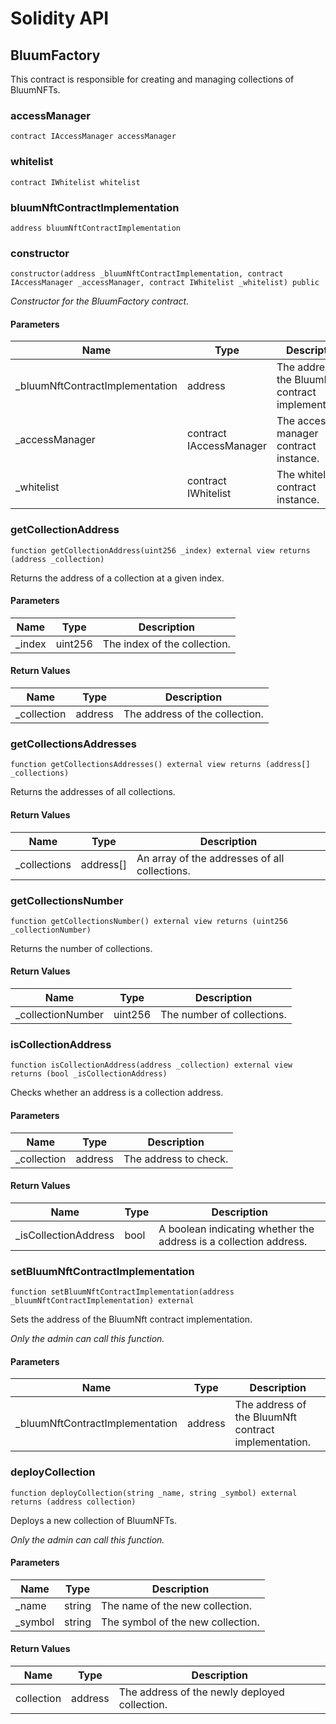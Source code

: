 # Solidity API

## BluumFactory

This contract is responsible for creating and managing collections of BluumNFTs.

### accessManager

```solidity
contract IAccessManager accessManager
```

### whitelist

```solidity
contract IWhitelist whitelist
```

### bluumNftContractImplementation

```solidity
address bluumNftContractImplementation
```

### constructor

```solidity
constructor(address _bluumNftContractImplementation, contract IAccessManager _accessManager, contract IWhitelist _whitelist) public
```

_Constructor for the BluumFactory contract._

#### Parameters

| Name | Type | Description |
| ---- | ---- | ----------- |
| _bluumNftContractImplementation | address | The address of the BluumNft contract implementation. |
| _accessManager | contract IAccessManager | The access manager contract instance. |
| _whitelist | contract IWhitelist | The whitelist contract instance. |

### getCollectionAddress

```solidity
function getCollectionAddress(uint256 _index) external view returns (address _collection)
```

Returns the address of a collection at a given index.

#### Parameters

| Name | Type | Description |
| ---- | ---- | ----------- |
| _index | uint256 | The index of the collection. |

#### Return Values

| Name | Type | Description |
| ---- | ---- | ----------- |
| _collection | address | The address of the collection. |

### getCollectionsAddresses

```solidity
function getCollectionsAddresses() external view returns (address[] _collections)
```

Returns the addresses of all collections.

#### Return Values

| Name | Type | Description |
| ---- | ---- | ----------- |
| _collections | address[] | An array of the addresses of all collections. |

### getCollectionsNumber

```solidity
function getCollectionsNumber() external view returns (uint256 _collectionNumber)
```

Returns the number of collections.

#### Return Values

| Name | Type | Description |
| ---- | ---- | ----------- |
| _collectionNumber | uint256 | The number of collections. |

### isCollectionAddress

```solidity
function isCollectionAddress(address _collection) external view returns (bool _isCollectionAddress)
```

Checks whether an address is a collection address.

#### Parameters

| Name | Type | Description |
| ---- | ---- | ----------- |
| _collection | address | The address to check. |

#### Return Values

| Name | Type | Description |
| ---- | ---- | ----------- |
| _isCollectionAddress | bool | A boolean indicating whether the address is a collection address. |

### setBluumNftContractImplementation

```solidity
function setBluumNftContractImplementation(address _bluumNftContractImplementation) external
```

Sets the address of the BluumNft contract implementation.

_Only the admin can call this function._

#### Parameters

| Name | Type | Description |
| ---- | ---- | ----------- |
| _bluumNftContractImplementation | address | The address of the BluumNft contract implementation. |

### deployCollection

```solidity
function deployCollection(string _name, string _symbol) external returns (address collection)
```

Deploys a new collection of BluumNFTs.

_Only the admin can call this function._

#### Parameters

| Name | Type | Description |
| ---- | ---- | ----------- |
| _name | string | The name of the new collection. |
| _symbol | string | The symbol of the new collection. |

#### Return Values

| Name | Type | Description |
| ---- | ---- | ----------- |
| collection | address | The address of the newly deployed collection. |

